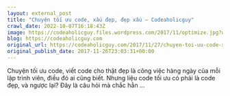 ```yaml
---
layout: external_post
title: "Chuyện tối ưu code, xấu đẹp, đẹp xấu – Codeaholicguy"
crawl_date: 2022-10-07T16:18:43Z
image: https://codeaholicguy.files.wordpress.com/2017/11/optimize.jpg?w=1200
blog: https://codeaholicguy.com
original_url: https://codeaholicguy.com/2017/11/27/chuyen-toi-uu-code-xau-dep-dep-xau/
original_publish_date: 2017-11-26T23:03:31+00:00
---
```


Chuyện tối ưu code, viết code cho thật đẹp là công việc hàng ngày của mỗi lập trình viên, điều đó ai cũng biết. Nhưng liệu code tối ưu có phải là code đẹp, và ngược lại? Đây là câu hỏi mà chắc hẳn …